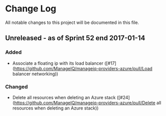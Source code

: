 # Change Log

All notable changes to this project will be documented in this file.

## Unreleased - as of Sprint 52 end 2017-01-14

### Added
- Associate a floating ip with its load balancer ([#17](https://github.com/ManageIQ/manageiq-providers-azure/pull/Load balancer networking))


### Changed

- Delete all resources when deleting an Azure stack ([#24](https://github.com/ManageIQ/manageiq-providers-azure/pull/Delete all resources when deleting an Azure stack))
